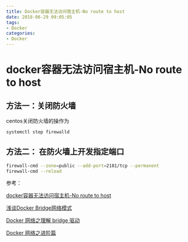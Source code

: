 ```yaml
---
title: Docker容器无法访问宿主机-No route to host
date: 2018-06-29 09:05:05
tags:
- Docker
categories: 
- Docker
---
```

# docker容器无法访问宿主机-No route to host

## 方法一：关闭防火墙

centos关闭防火墙的操作为

```bash
systemctl stop firewalld
```

## 方法二： 在防火墙上开发指定端口

```bash
firewall-cmd --zone=public --add-port=2181/tcp --permanent
firewall-cmd --reload
```

参考：

[docker容器无法访问宿主机-No route to host](https://www.jianshu.com/p/96aebba5d3cc)

[浅谈Docker Bridge网络模式](https://wenfeng-gao.github.io/2016/05/20/docker-bridge-network.html)

[Docker 网络之理解 bridge 驱动](http://www.cnblogs.com/sparkdev/p/9217310.html)

[Docker 网络之进阶篇](https://www.cnblogs.com/sparkdev/p/9198109.html)